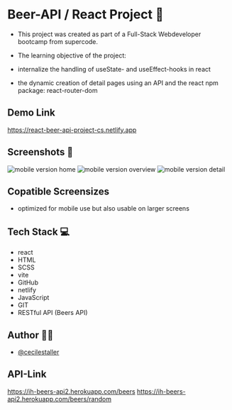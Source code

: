 # Beer-API / React Project 🍻

- This project was created as part of a Full-Stack Webdeveloper bootcamp from supercode.

- The learning objective of the project:
- internalize the handling of useState- and useEffect-hooks in react
- the dynamic creation of detail pages using an API and the react npm package: react-router-dom

## Demo Link

https://react-beer-api-project-cs.netlify.app

## Screenshots 📸

![mobile version home](./src/img/sc_desktop.png)
![mobile version overview](./src/img/sc_phone.png)
![mobile version detail](./src/img/sc_phone.png)

## Copatible Screensizes

- optimized for mobile use but also usable on larger screens

## Tech Stack 💻

- react
- HTML
- SCSS
- vite
- GitHub
- netlify
- JavaScript
- GIT
- RESTful API (Beers API)

## Author 🤵‍♀️

- [@cecilestaller](https://github.com/cecilestaller)

## API-Link

https://ih-beers-api2.herokuapp.com/beers
https://ih-beers-api2.herokuapp.com/beers/random

